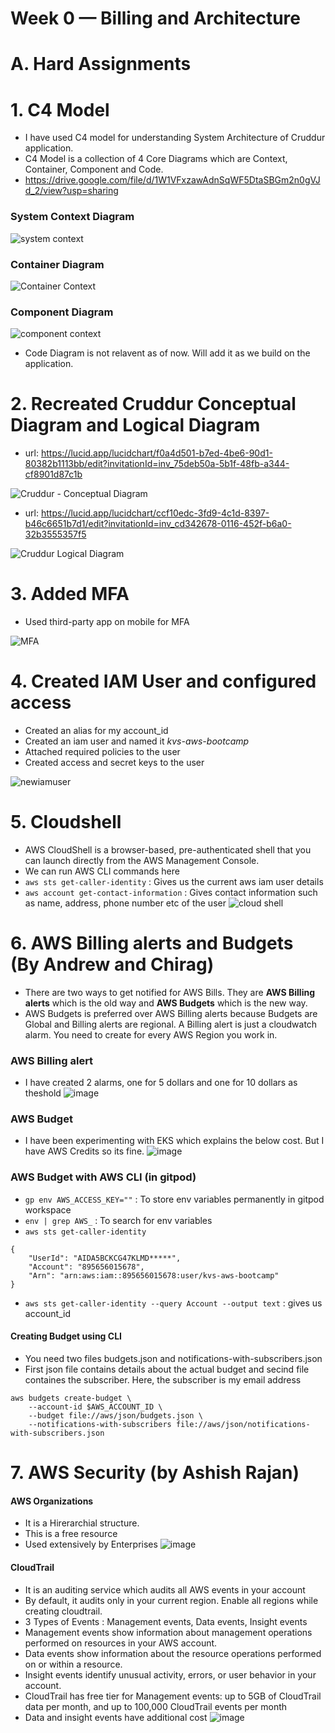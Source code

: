 # Week 0 — Billing and Architecture

# A. Hard Assignments

# 1. C4 Model

- I have used C4 model for understanding System Architecture of Cruddur application.
- C4 Model is a collection of 4 Core Diagrams which are Context, Container, Component and Code.
- https://drive.google.com/file/d/1W1VFxzawAdnSqWF5DtaSBGm2n0gVJd_2/view?usp=sharing

### System Context Diagram
![system context](https://user-images.githubusercontent.com/116954249/218927889-963998ae-89ad-45bf-b424-91e94ba96a01.png)

### Container Diagram
![Container Context](https://user-images.githubusercontent.com/116954249/218928165-b319b3e6-33e2-47aa-ba04-7aec80e69966.png)

### Component Diagram
![component context](https://user-images.githubusercontent.com/116954249/218927723-2d241390-4f9c-411e-a806-6d5778096845.png)

- Code Diagram is not relavent as of now. Will add it as we build on the application.

# 2. Recreated Cruddur Conceptual Diagram and Logical Diagram
- url: https://lucid.app/lucidchart/f0a4d501-b7ed-4be6-90d1-80382b1113bb/edit?invitationId=inv_75deb50a-5b1f-48fb-a344-cf8901d87c1b

![Cruddur - Conceptual Diagram](https://user-images.githubusercontent.com/116954249/219287974-390004c0-b02d-4896-ae22-80c6ece5e987.png)

- url: https://lucid.app/lucidchart/ccf10edc-3fd9-4c1d-8397-b46c6651b7d1/edit?invitationId=inv_cd342678-0116-452f-b6a0-32b3555357f5

![Cruddur Logical Diagram](https://user-images.githubusercontent.com/116954249/219288040-0dd5ad86-43bc-4218-8639-3424cc04fc33.png)

# 3. Added MFA
- Used third-party app on mobile for MFA

![MFA](https://user-images.githubusercontent.com/116954249/219421643-cc5c667e-6870-4ec0-bbdf-1de5a5e44d5c.png)

# 4. Created IAM User and configured access
- Created an alias for my account_id
- Created an iam user and named it *kvs-aws-bootcamp*
- Attached required policies to the user
- Created access and secret keys to the user

![newiamuser](https://user-images.githubusercontent.com/116954249/219422534-64f923be-90f4-428b-ab56-193fc2d674da.png)

# 5. Cloudshell
- AWS CloudShell is a browser-based, pre-authenticated shell that you can launch directly from the AWS Management Console. 
- We can run AWS CLI commands here
- `aws sts get-caller-identity` : Gives us the current aws iam user details
- `aws account get-contact-information` : Gives contact information such as name, address, phone number etc of the user
![cloud shell](https://user-images.githubusercontent.com/116954249/219423464-a209aaff-5173-4f41-9034-911b6a541fa4.png)




# 6. AWS Billing alerts and Budgets (By Andrew and Chirag)
- There are two ways to get notified for AWS Bills. They are **AWS Billing alerts** which is the old way and **AWS Budgets** which is the new way.
- AWS Budgets is preferred over AWS Billing alerts because Budgets are Global and Billing alerts are regional. A Billing alert is just a cloudwatch alarm. You need to create for every AWS Region you work in.

### AWS Billing alert
- I have created 2 alarms, one for 5 dollars and one for 10 dollars as theshold
![image](https://user-images.githubusercontent.com/116954249/219090942-8d35044a-6d21-43ed-a240-9696f789e2b9.png)
### AWS Budget
- I have been experimenting with EKS which explains the below cost. But I have AWS Credits so its fine.
![image](https://user-images.githubusercontent.com/116954249/219094834-fece7b2b-24e0-4917-bf94-81c7594608ed.png)
### AWS Budget with AWS CLI (in gitpod)
- `gp env AWS_ACCESS_KEY=""` : To store env variables permanently in gitpod workspace
- `env | grep AWS_` : To search for env variables
- `aws sts get-caller-identity`

``` 
{
    "UserId": "AIDA5BCKCG47KLMD*****",
    "Account": "895656015678",
    "Arn": "arn:aws:iam::895656015678:user/kvs-aws-bootcamp"
} 
```
- `aws sts get-caller-identity --query Account --output text` : gives us account_id
#### Creating Budget using CLI
- You need two files budgets.json and notifications-with-subscribers.json
- First json file contains details about the actual budget and secind file containes the subscriber. Here, the subscriber is my email address
```
aws budgets create-budget \
    --account-id $AWS_ACCOUNT_ID \
    --budget file://aws/json/budgets.json \
    --notifications-with-subscribers file://aws/json/notifications-with-subscribers.json
```

# 7. AWS Security (by Ashish Rajan)
#### AWS Organizations
- It is a Hirerarchial structure.
- This is a free resource
- Used extensively by Enterprises
![image](https://user-images.githubusercontent.com/116954249/219119306-deb59e38-7b9b-40d5-b6ab-de5317d50ec5.png)

#### CloudTrail
- It is an auditing service which audits all AWS events in your account
- By default, it audits only in your current region. Enable all regions while creating cloudtrail.
- 3 Types of Events : Management events, Data events, Insight events
- Management events show information about management operations performed on resources in your AWS account.
- Data events show information about the resource operations performed on or within a resource.
- Insight events identify unusual activity, errors, or user behavior in your account.
- CloudTrail has free tier for Management events: up to 5GB of CloudTrail data per month, and up to 100,000 CloudTrail events per month
- Data and insight events have additional cost
![image](https://user-images.githubusercontent.com/116954249/219125834-419a938c-80b7-4e3a-8e4e-a48b2e148f15.png)



